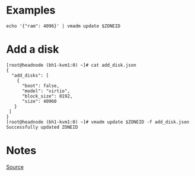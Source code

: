 # Examples
```
echo '{"ram": 4096}' | vmadm update $ZONEID
```

# Add a disk
```
[root@headnode (bh1-kvm1:0) ~]# cat add_disk.json
{
  "add_disks": [
    {
      "boot": false,
      "model": "virtio",
      "block_size": 8192,
      "size": 40960
   }
 ]
}
[root@headnode (bh1-kvm1:0) ~]# vmadm update $ZONEID -f add_disk.json
Successfully updated ZONEID
```

# Notes
[Source](https://wiki.smartos.org/managing-instances-with-vmamd/)
